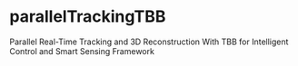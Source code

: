 # parallelTrackingTBB
Parallel Real-Time Tracking and 3D Reconstruction With TBB for Intelligent Control and Smart Sensing Framework
